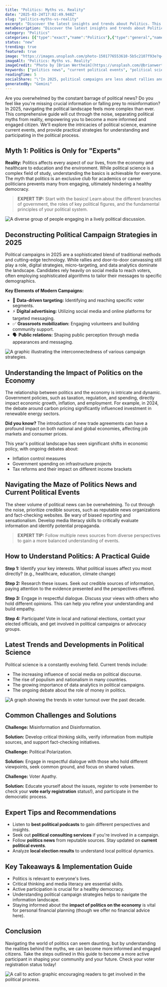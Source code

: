 ```yaml
---
title: "Politics: Myths vs. Reality"
date: "2025-03-24T17:02:49.948Z"
slug: "politics-myths-vs-reality"
excerpt: "Discover the latest insights and trends about Politics. This comprehensive guide covers everything you need to know about Politics in 2025."
metaDescription: "Discover the latest insights and trends about Politics. This comprehensive guide covers everything you need to know about Politics in 2025."
category: "Politics"
categories: [{"type":"exact","name":"Politics"},{"type":"general","name":"Social Science"},{"type":"medium","name":"Public Opinion"},{"type":"specific","name":"Polling Data"},{"type":"niche","name":"Survey Methodology"}]
status: "new"
trending: true
featured: true
image: "https://images.unsplash.com/photo-1501776553610-5b5c2107f93e?q=85&w=1200&fit=max&fm=webp&auto=compress"
imageAlt: "Politics: Myths vs. Reality"
imageCredit: "Photo by [Brian Wertheim](https://unsplash.com/@brianwertheim) on Unsplash"
keywords: ["politics news", "current political events", "political science", "best political podcasts", "how to understand politics", "political campaign strategies", "vote early registration", "political consulting services", "impact of politics on economy", "local election results"]
readingTime: 5
socialShare: "\"In 2025, political campaigns are less about rallies and more about algorithms. Understanding this shift is key to navigating the modern political landscape.\""
generatedBy: "Gemini"
---
```




Are you overwhelmed by the constant barrage of political news? Do you feel like you're missing crucial information or falling prey to misinformation?  In 2025, navigating the political landscape feels more complex than ever. This comprehensive guide will cut through the noise, separating political myths from reality, empowering you to become a more informed and engaged citizen.  We'll explore the intricacies of political science, examine current events, and provide practical strategies for understanding and participating in the political process.

##  Myth 1:  Politics is Only for "Experts"

**Reality:**  Politics affects every aspect of our lives, from the economy and healthcare to education and the environment.  While political science is a complex field of study, understanding the basics is achievable for everyone.  The myth that politics is an exclusive club for academics or career politicians prevents many from engaging, ultimately hindering a healthy democracy.

> **EXPERT TIP:** Start with the basics! Learn about the different branches of government, the roles of key political figures, and the fundamental principles of your political system.

![A diverse group of people engaging in a lively political discussion.](https://images.unsplash.com/photo-1529107386315-e1a2ed48a620?q=85&w=1200&fit=max&fm=webp&auto=compress)

## Deconstructing Political Campaign Strategies in 2025

Political campaigns in 2025 are a sophisticated blend of traditional methods and cutting-edge technology.  While rallies and door-to-door canvassing still play a role, digital strategies, micro-targeting, and data analytics dominate the landscape.  Candidates rely heavily on social media to reach voters, often employing sophisticated algorithms to tailor their messages to specific demographics.

**Key Elements of Modern Campaigns:**

* 🔑 **Data-driven targeting:** Identifying and reaching specific voter segments.
* ⚡ **Digital advertising:** Utilizing social media and online platforms for targeted messaging.
* ✅ **Grassroots mobilization:** Engaging volunteers and building community support.
* 🗣️ **Public relations:** Shaping public perception through media appearances and messaging.

![A graphic illustrating the interconnectedness of various campaign strategies.](https://images.unsplash.com/photo-1520452112805-c6692c840af0?q=85&w=1200&fit=max&fm=webp&auto=compress)

## Understanding the Impact of Politics on the Economy

The relationship between politics and the economy is intricate and dynamic.  Government policies, such as taxation, regulation, and spending, directly impact economic growth, inflation, and employment.  For example, in 2024, the debate around carbon pricing significantly influenced investment in renewable energy sectors.

**Did you know?**  The introduction of new trade agreements can have a profound impact on both national and global economies, affecting job markets and consumer prices.

This year's political landscape has seen significant shifts in economic policy, with ongoing debates about:

*   Inflation control measures
*   Government spending on infrastructure projects
*   Tax reforms and their impact on different income brackets

## Navigating the Maze of Politics News and Current Political Events

The sheer volume of political news can be overwhelming.  To cut through the noise, prioritize credible sources, such as reputable news organizations and fact-checking websites.  Be wary of biased reporting and sensationalism.  Develop media literacy skills to critically evaluate information and identify potential propaganda.

> **EXPERT TIP:**  Follow multiple news sources from diverse perspectives to gain a more balanced understanding of events.

##  How to Understand Politics: A Practical Guide

**Step 1:**  Identify your key interests. What political issues affect you most directly?  (e.g., healthcare, education, climate change)

**Step 2:**  Research these issues. Seek out credible sources of information, paying attention to the evidence presented and the perspectives offered.

**Step 3:**  Engage in respectful dialogue. Discuss your views with others who hold different opinions.  This can help you refine your understanding and build empathy.

**Step 4:**  Participate! Vote in local and national elections, contact your elected officials, and get involved in political campaigns or advocacy groups.

##  Latest Trends and Developments in Political Science

Political science is a constantly evolving field.  Current trends include:

*   The increasing influence of social media on political discourse.
*   The rise of populism and nationalism in many countries.
*   The growing importance of data analytics in political campaigns.
*   The ongoing debate about the role of money in politics.

![A graph showing the trends in voter turnout over the past decade.](https://images.unsplash.com/photo-1523995462485-3d171b5c8fa9?q=85&w=1200&fit=max&fm=webp&auto=compress)

## Common Challenges and Solutions

**Challenge:** Misinformation and Disinformation.

**Solution:** Develop critical thinking skills, verify information from multiple sources, and support fact-checking initiatives.

**Challenge:** Political Polarization.

**Solution:** Engage in respectful dialogue with those who hold different viewpoints, seek common ground, and focus on shared values.

**Challenge:** Voter Apathy.

**Solution:**  Educate yourself about the issues, register to vote (remember to check your **vote early registration** status!), and participate in the democratic process.

##  Expert Tips and Recommendations

*   Listen to **best political podcasts** to gain different perspectives and insights.
*   Seek out **political consulting services** if you're involved in a campaign.
*   Follow **politics news** from reputable sources.  Stay updated on **current political events**.
*   Analyze **local election results** to understand local political dynamics.

## Key Takeaways & Implementation Guide

*   Politics is relevant to everyone's lives.
*   Critical thinking and media literacy are essential skills.
*   Active participation is crucial for a healthy democracy.
*   Understanding political campaign strategies helps to navigate the information landscape.
*   Staying informed about the **impact of politics on the economy** is vital for personal financial planning (though we offer no financial advice here).

## Conclusion

Navigating the world of politics can seem daunting, but by understanding the realities behind the myths, we can become more informed and engaged citizens.  Take the steps outlined in this guide to become a more active participant in shaping your community and your future.  Check your voter registration status today!

![A call to action graphic encouraging readers to get involved in the political process.](https://images.unsplash.com/photo-1501776553610-5b5c2107f93e?q=85&w=1200&fit=max&fm=webp&auto=compress)
